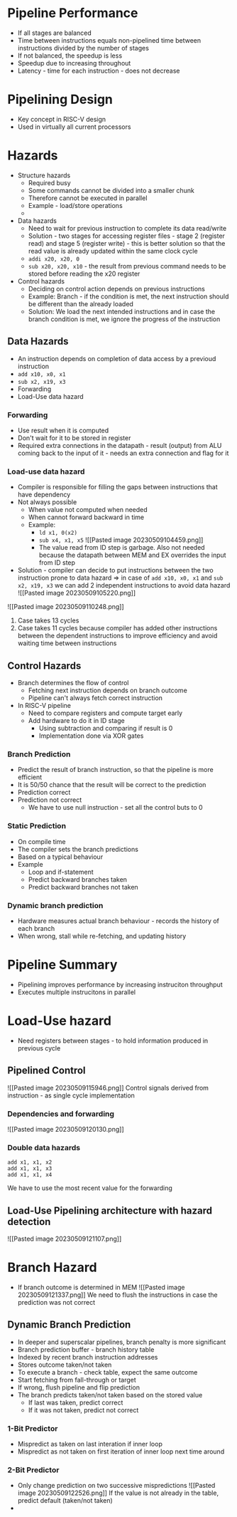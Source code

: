 # Pipeline Performance
* If all stages are balanced
* Time between instructions equals non-pipelined time between instructions divided by the number of stages
* If not balanced, the speedup is less
* Speedup due to increasing throughout
* Latency - time for each instruction - does not decrease

# Pipelining Design
* Key concept in RISC-V design
* Used in virtually all current processors

# Hazards
* Structure hazards
	* Required busy
	* Some commands cannot be divided into a smaller chunk
	* Therefore cannot be executed in parallel
	* Example - load/store operations
	* 
* Data hazards
	* Need to wait for previous instruction to complete its data read/write
	* Solution - two stages for accessing register files - stage 2 (register read) and stage 5 (register write) - this is better solution so that the read value is already updated within the same clock cycle
	* `addi x20, x20, 0`
	* `sub x20, x20, x10` - the result from previous command needs to be stored before reading the x20 register
* Control hazards
	* Deciding on control action depends on previous instructions
	* Example: Branch - if the condition is met, the next instruction should be different than the already loaded
	* Solution: We load the next intended instructions and in case the branch condition is met, we ignore the progress of the instruction

## Data Hazards
* An instruction depends on completion of data access by a previoud instruction
* `add x10, x0, x1`
* `sub x2, x19, x3`
* Forwarding
* Load-Use data hazard
### Forwarding
* Use result when it is computed
* Don't wait for it to be stored in register
* Required extra connections in the datapath - result (output) from ALU coming back to the input of it - needs an extra connection and flag for it
### Load-use data hazard
* Compiler is responsible for filling the gaps between instructions that have dependency
* Not always possible
	* When value not computed when needed
	* When cannot forward backward in time
	* Example:
		* `ld x1, 0(x2)`
		* `sub x4, x1, x5`
		![[Pasted image 20230509104459.png]]
		* The value read from ID step is garbage. Also not needed because the datapath between MEM and EX overrides the input from ID step
* Solution - compiler can decide to put instructions between the two instruction prone to data hazard => in case of `add x10, x0, x1` and `sub x2, x19, x3` we can add 2 independent instructions to avoid data hazard
	![[Pasted image 20230509105220.png]]

![[Pasted image 20230509110248.png]]
1. Case takes 13 cycles
2. Case takes 11 cycles because compiler has added other instructions between the dependent instructions to improve efficiency and avoid waiting time between instructions

## Control Hazards
* Branch determines the flow of control
	* Fetching next instruction depends on branch outcome
	* Pipeline can't always fetch correct instruction
* In RISC-V pipeline
	* Need to compare registers and compute target early
	* Add hardware to do it in ID stage
		* Using subtraction and comparing if result is 0
		* Implementation done via XOR gates
### Branch Prediction
* Predict the result of branch instruction, so that the pipeline is more efficient
* It is 50/50 chance that the result will be correct to the prediction
* Prediction correct
* Prediction not correct
	* We have to use null instruction - set all the control buts to 0
### Static Prediction
* On compile time
* The compiler sets the branch predictions
* Based on a typical behaviour
* Example
	* Loop and if-statement
	* Predict backward branches taken
	* Predict backward branches not taken
### Dynamic branch prediction
* Hardware measures actual branch behaviour - records the history of each branch
* When wrong, stall while re-fetching, and updating history

# Pipeline Summary
* Pipelining improves performance by increasing instruciton throughput
* Executes multiple instrucitons in parallel


# Load-Use hazard
* Need registers between stages - to hold information produced in previous cycle
## Pipelined Control
![[Pasted image 20230509115946.png]]
Control signals derived from instruction - as single cycle implementation
### Dependencies and forwarding
![[Pasted image 20230509120130.png]]

### Double data hazards
```
add x1, x1, x2
add x1, x1, x3
add x1, x1, x4
```
We have to use the most recent value for the forwarding

## Load-Use Pipelining architecture with hazard detection
![[Pasted image 20230509121107.png]]

# Branch Hazard
* If branch outcome is determined in MEM
![[Pasted image 20230509121337.png]]
We need to flush the instructions in case the prediction was not correct

## Dynamic Branch Prediction
* In deeper and superscalar pipelines, branch penalty is more significant
* Branch prediction buffer - branch history table
* Indexed by recent branch instruction addresses
* Stores outcome taken/not taken
* To execute  a branch - check table, expect the same outcome
* Start fetching from fall-through or target
* If wrong, flush pipeline and flip prediction
* The branch predicts taken/not taken based on the stored value
	* If last was taken, predict correct
	* If it was not taken, predict not correct

### 1-Bit Predictor
* Mispredict as taken on last interation if inner loop
* Mispredict as not taken on first iteration of inner loop next time around

### 2-Bit Predictor
* Only change prediction on two successive mispredictions
	![[Pasted image 20230509122526.png]]
	If the value is not already in the table, predict default (taken/not taken)
* 
